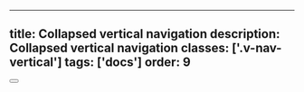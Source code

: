 <!--
 *              Copyright (c) 2025 Visa, Inc.
 *
 * Licensed under the Apache License, Version 2.0 (the "License");
 * you may not use this file except in compliance with the License.
 * You may obtain a copy of the License at
 *
 *         http://www.apache.org/licenses/LICENSE-2.0
 *
 * Unless required by applicable law or agreed to in writing, software
 * distributed under the License is distributed on an "AS IS" BASIS,
 * WITHOUT WARRANTIES OR CONDITIONS OF ANY KIND, either express or implied.
 * See the License for the specific language governing permissions and
 * limitations under the License.
 *
 -->
---
title: Collapsed vertical navigation
description: Collapsed vertical navigation
classes: ['.v-nav-vertical']
tags: ['docs']
order: 9
---

<nav aria-label="Collapsed vertical" class="v-nav v-nav-vertical v-mb-6" style="inline-size: 42px; block-size: 720px">
  <div class="v-flex v-flex-col v-align-self-stretch v-gap-4 v-mt-auto">
    <button aria-expanded="false" aria-label="side bar" class="v-button v-button-icon v-button-tertiary v-button-small v-button-subtle v-mx-auto" type="button">
      <svg aria-hidden="true" class="v-icon v-icon-tiny" focusable="false" viewbox="0 0 16 16">
        <use href="#visa-media-fast-forward-tiny">
        </use>
      </svg>
    </button>
  </div>
</nav>
